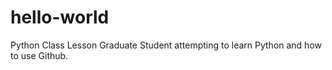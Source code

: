 # hello-world
Python Class Lesson
Graduate Student attempting to learn Python and how to use Github.
